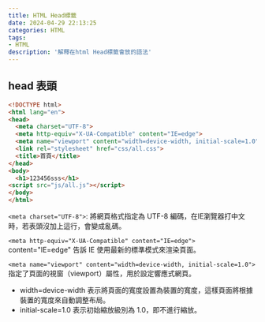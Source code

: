 ```yaml
---
title: HTML Head標籤
date: 2024-04-29 22:13:25
categories: HTML
tags: 
- HTML
description: '解釋在html Head標籤會放的語法'
---
```


## head 表頭

``` html
<!DOCTYPE html>
<html lang="en">
<head>
  <meta charset="UTF-8">
  <meta http-equiv="X-UA-Compatible" content="IE=edge">
  <meta name="viewport" content="width=device-width, initial-scale=1.0">
  <link rel="stylesheet" href="css/all.css">
  <title>首頁</title>
</head>
<body>
  <h1>123456sss</h1>
<script src="js/all.js"></script>
</body>
</html>
```

`<meta charset="UTF-8">`:
將網頁格式指定為  UTF-8 編碼，在IE瀏覽器打中文時，若表頭沒加上這行，會變成亂碼。

`<meta http-equiv="X-UA-Compatible" content="IE=edge">`
content="IE=edge" 告訴 IE 使用最新的標準模式來渲染頁面。

`<meta name="viewport" content="width=device-width, initial-scale=1.0">`
指定了頁面的視窗（viewport）屬性，用於設定響應式網頁。

- width=device-width 表示將頁面的寬度設置為裝置的寬度，這樣頁面將根據裝置的寬度來自動調整布局。
- initial-scale=1.0 表示初始縮放級別為 1.0，即不進行縮放。








